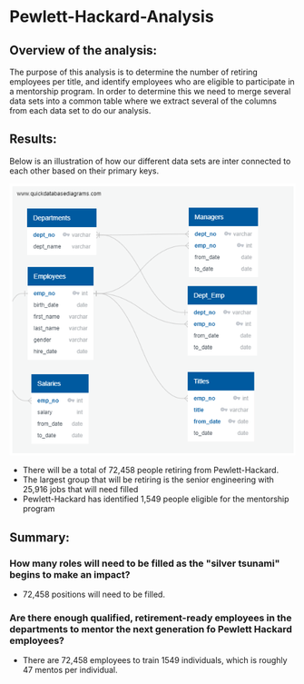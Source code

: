 # Pewlett-Hackard-Analysis

## Overview of the analysis:

The purpose of this analysis is to determine the number of retiring employees per title, and identify employees who are eligible to participate in a mentorship program. In order to determine this we need to merge several data sets into a common table where we extract several of the columns from each data set to do our analysis. 

## Results:

Below is an illustration of how our different data sets are inter connected to each other based on their primary keys.

![](https://github.com/kbehyar/Pewlett-Hackard-Analysis/blob/main/Queries/ERD.PNG)

- There will be a total of 72,458 people retiring from Pewlett-Hackard.
- The largest group that will be retiring is the senior engineering with 25,916 jobs that will need filled
- Pewlett-Hackard has identified 1,549 people eligible for the mentorship program


## Summary:

### How many roles will need to be filled as the "silver tsunami" begins to make an impact?

-  72,458 positions will need to be filled. 

### Are there enough qualified, retirement-ready employees in the departments to mentor the next generation fo Pewlett Hackard employees?

- There are 72,458 employees to train 1549 individuals, which is roughly 47 mentos per individual.
